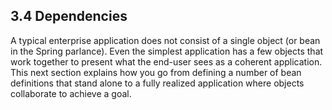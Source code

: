 ## 3.4 Dependencies

A typical enterprise application does not consist of a single object \(or bean in the Spring parlance\). Even the simplest application has a few objects that work together to present what the end-user sees as a coherent application. This next section explains how you go from defining a number of bean definitions that stand alone to a fully realized application where objects collaborate to achieve a goal.

